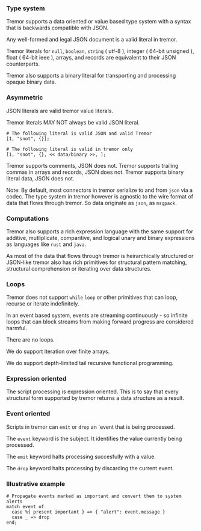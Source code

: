 ### Type system

Tremor supports a data oriented or value based type system with a syntax
that is backwards compatible with JSON.

Any well-formed and legal JSON document is a valid literal in tremor.

Tremor literals for `null`, `boolean`, `string` ( utf-8 ), integer ( 64-bit unsigned ),
 float ( 64-bit ieee ), arrays, and records are equivalent to their JSON counterparts.

Tremor also supports a binary literal for transporting and processing opaque binary data.

### Asymmetric

JSON literals are valid tremor value literals.

Tremor literals MAY NOT always be valid JSON literal.


```tremor
# The following literal is valid JSON and valid Tremor
[1, "snot", {}];

# The following literal is valid in tremor only
[1, "snot", {}, << data/binary >>, ];
```

Tremor supports comments, JSON does not.
Tremor supports trailing commas in arrays and records, JSON does not.
Tremor supports binary literal data, JSON does not.

Note: By default, most connectors in tremor serialize to and from `json` via a codec. The
type system in tremor however is agnostic to the wire format of data that flows through
tremor. So data originate as `json`, as `msgpack`.

### Computations

Tremor also supports a rich expression language with the same support for additive, mutliplicate,
comparitive, and logical unary and binary expressions as languages like `rust` and `java`.

As most of the data that flows through tremor is heirarchically structured or JSON-like tremor
also has rich primitives for structural pattern matching, structural comprehension or iterating
over data structures.

### Loops

Tremor does not support `while` `loop` or other primitives that can loop, recurse or iterate
indefinitely.

In an event based system, events are streaming continuously - so infinite loops that can block
streams from making forward progress are considered harmful.

There are no loops.

We do support iteration over finite arrays.

We do support depth-limited tail recursive functional programming.

### Expression oriented

The script processing is expression oriented. This is to say that every structural
form supported by tremor returns a data structure as a result.


### Event oriented

Scripts in tremor can `emit` or `drop` an `event that is being processed.

The `event` keyword is the subject. It identifies the value currently being processed.

The `emit` keyword halts processing succesfully with a value.

The `drop` keyword halts processing by discarding the current event.


### Illustrative example

```tremor
# Propagate events marked as important and convert them to system alerts
match event of
  case %{ present important } => { "alert": event.message }
  case _ => drop
end;
```


